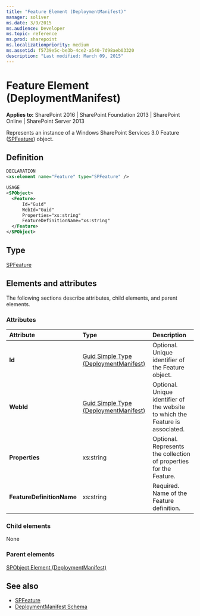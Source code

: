 ```yaml
---
title: "Feature Element (DeploymentManifest)"
manager: soliver
ms.date: 3/9/2015
ms.audience: Developer
ms.topic: reference
ms.prod: sharepoint
ms.localizationpriority: medium
ms.assetid: f5739e5c-be3b-4ce2-a540-7d98aeb03320
description: "Last modified: March 09, 2015"
---
```


# Feature Element (DeploymentManifest)

**Applies to:** SharePoint 2016 | SharePoint Foundation 2013 | SharePoint Online | SharePoint Server 2013 
  
Represents an instance of a Windows SharePoint Services 3.0 Feature ([SPFeature](https://msdn.microsoft.com/library/Microsoft.SharePoint.SPFeature.aspx)) object. 

## Definition

```XML
DECLARATION
<xs:element name="Feature" type="SPFeature" />

USAGE
<SPObject>
  <Feature>
      Id="Guid"
      WebId="Guid"
      Properties="xs:string"
      FeatureDefinitionName="xs:string"
  </Feature>
</SPObject>

```

## Type

[SPFeature](https://msdn.microsoft.com/library/Microsoft.SharePoint.SPFeature.aspx)
  
## Elements and attributes

The following sections describe attributes, child elements, and parent elements.

### Attributes

|**Attribute**|**Type**|**Description**|
|:-----|:-----|:-----|
|**Id** <br/> |[Guid Simple Type (DeploymentManifest)](guid-simple-type-deploymentmanifest.md) <br/> |Optional. Unique identifier of the Feature object.  <br/> |
|**WebId** <br/> |[Guid Simple Type (DeploymentManifest)](guid-simple-type-deploymentmanifest.md) <br/> |Optional. Unique identifier of the website to which the Feature is associated.  <br/> |
|**Properties** <br/> |xs:string  <br/> |Optional. Represents the collection of properties for the Feature.  <br/> |
|**FeatureDefinitionName** <br/> |xs:string  <br/> |Required. Name of the Feature definition.  <br/> |
   
### Child elements

None
   
### Parent elements

[SPObject Element (DeploymentManifest)](spobject-element-deploymentmanifest.md)
   
## See also

- [SPFeature](https://msdn.microsoft.com/library/Microsoft.SharePoint.SPFeature.aspx)
- [DeploymentManifest Schema](deploymentmanifest-schema.md)

